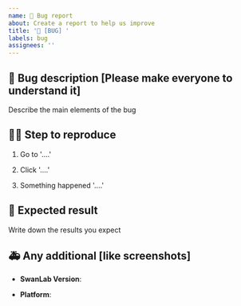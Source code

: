 ```yaml
---
name: 🐛 Bug report
about: Create a report to help us improve
title: '🐛 [BUG] '
labels: bug
assignees: ''
---
```


<!-- Describe your bugs below ^_^ -->

## 🐛 Bug description [Please make everyone to understand it]

Describe the main elements of the bug

## 🧑‍💻 Step to reproduce

1. Go to '....'

2. Click '....'

3. Something happened '....'

## 👾 Expected result

Write down the results you expect

## 🚑 Any additional [like screenshots]

- **SwanLab Version**:

- **Platform**:
